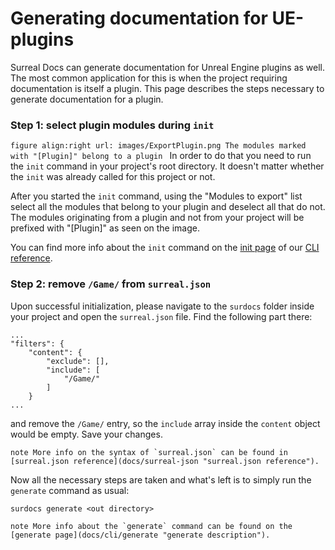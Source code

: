 # Generating documentation for UE-plugins

Surreal Docs can generate documentation for Unreal Engine plugins as well. The most common application for this is when the project requiring documentation is itself a plugin. This page describes the steps necessary to generate documentation for a plugin.

### Step 1: select plugin modules during `init`

``figure
align:right
url: images/ExportPlugin.png
The modules marked with "[Plugin]" belong to a plugin
``
In order to do that you need to run the `init` command in your project's root directory. It doesn't matter whether the `init` was already called for this project or not. 

After you started the `init` command, using the "Modules to export" list select all the modules that belong to your plugin and deselect all that do not. The modules originating from a plugin and not from your project will be prefixed with "[Plugin]" as seen on the image.

You can find more info about the `init` command on the [init page](docs/cli/init "init description") of our [CLI reference](docs/cli "CLI reference").

### Step 2: remove `/Game/` from `surreal.json`

Upon successful initialization, please navigate to the `surdocs` folder inside your project and open the `surreal.json` file. Find the following part there:
```
...
"filters": {
    "content": {
        "exclude": [],
        "include": [
            "/Game/"
        ]
    }
...
```
and remove the `/Game/` entry, so the `include` array inside the `content` object would be empty. Save your changes.

``note
More info on the syntax of `surreal.json` can be found in [surreal.json reference](docs/surreal-json "surreal.json reference").
``

Now all the necessary steps are taken and what's left is to simply run the `generate` command as usual:
```
surdocs generate <out directory>
```
``note
More info about the `generate` command can be found on the [generate page](docs/cli/generate "generate description").
``
